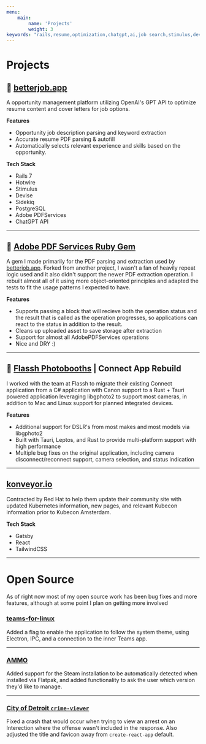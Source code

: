 ```yaml
---
menu:
    main:
        name: 'Projects'
        weight: 3
keywords: "rails,resume,optimization,chatgpt,ai,job search,stimulus,devise"
---
```


# Projects

## 💼 [betterjob.app](https://betterjob.app)
A opportunity management platform utilizing OpenAI's GPT API to optimize resume content and cover letters for job options. 

**Features** 
- Opportunity job description parsing and keyword extraction
- Accurate resume PDF parsing & autofill
- Automatically selects relevant experience and skills based on the opportunity.

**Tech Stack**
- Rails 7
- Hotwire
- Stimulus
- Devise
- Sidekiq
- PostgreSQL
- Adobe PDFServices
- ChatGPT API

---

## 💎 [Adobe PDF Services Ruby Gem](https://github.com/benterova/adobe-pdfservices-ruby)
A gem I made primarily for the PDF parsing and extraction used by [betterjob.app](https://betterjob.app). Forked from another project, I wasn't a fan of heavily repeat logic used and it also didn't support the newer PDF extraction operation. I rebuilt almost all of it using more object-oriented principles and adapted the tests to fit the usage patterns I expected to have.

**Features**
- Supports passing a block that will recieve both the operation status and the result that is called as the operation progresses, so applications can react to the status in addition to the result.
- Cleans up uploaded asset to save storage after extraction
- Support for almost all AdobePDFServices operations
- Nice and DRY :)
---

## 📸 [Flassh Photobooths](https://flassh.co) | Connect App Rebuild
I worked with the team at Flassh to migrate their existing Connect application from a C# application with Canon support to a Rust + Tauri powered application leveraging libgphoto2 to support most cameras, in addition to Mac and Linux support for planned integrated devices.

**Features**
- Additional support for DSLR's from most makes and most models via libgphoto2
- Built with Tauri, Leptos, and Rust to provide multi-platform support with high performance
- Multiple bug fixes on the original application, including camera disconnect/reconnect support, camera selection, and status indication

---

## [konveyor.io](https://konveyor.io)
Contracted by Red Hat to help them update their community site with updated Kubernetes information, new pages, and relevant Kubecon information prior to Kubecon Amsterdam.

**Tech Stack**
- Gatsby
- React
- TailwindCSS

---


# Open Source

As of right now most of my open source work has been bug fixes and more features, although at some point I plan on getting more involved

### [teams-for-linux](https://github.com/IsmaelMartinez/teams-for-linux/pull/1082)
Added a flag to enable the application to follow the system theme, using Electron, IPC, and a connection to the inner Teams app.

---

### [AMMO](https://github.com/cyberrumor/ammo/pull/30)
Added support for the Steam installation to be automatically detected when installed via Flatpak, and added functionality to ask the user which version they'd like to manage.

---

### [City of Detroit `crime-viewer`](https://github.com/CityOfDetroit/crime-viewer/pull/80)
Fixed a crash that would occur when trying to view an arrest on an Interection where the offense wasn't included in the response. Also adjusted the title and favicon away from `create-react-app` default.
